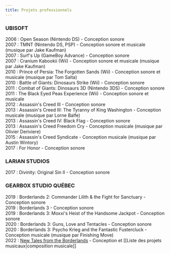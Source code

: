 ```yaml
---
title: Projets professionnels
---
```

### UBISOFT
2006 : Open Season (Nintendo DS) - Conception sonore
<br>2007 : TMNT (Nintendo DS, PSP) - Conception sonore et musicale (musique par Jake Kaufman)
<br>2007 : Surf's Up (GameBoy Advance) - Conception sonore
<br>2007 : Cranium Kabookii (Wii) - Conception sonore et musicale (musique par Jake Kaufman)
<br>2010 : Prince of Persia: The Forgotten Sands (Wii) - Conception sonore et musicale (musique par Tom Salta)
<br>2010 : Battle of Giants: Dinosaurs Strike (Wii) - Conception sonore
<br>2011 : Combat of Giants: Dinosaurs 3D (Nintendo 3DS) - Conception sonore
<br>2011 : The Black Eyed Peas Experience (Wii) - Conception sonore et musicale
<br>2012 : Assassin's Creed III - Conception sonore
<br>2013 : Assassin's Creed III: The Tyranny of King Washington - Conception musicale (musique par Lorne Balfe)
<br>2013 : Assassin's Creed IV: Black Flag - Conception sonore
<br>2013 : Assassin's Creed Freedom Cry - Conception musicale (musique par Olivier Deriviere)
<br>2015 : Assassin's Creed Syndicate - Conception musicale (musique par Austin Wintory)
<br>2017 : For Honor - Conception sonore
<br>
### LARIAN STUDIOS
2017 : Divinity: Original Sin II - Conception sonore
<br>
### GEARBOX STUDIO QUÉBEC
2019 : Borderlands 2: Commander Lilith & the Fight for Sanctuary - Conception sonore
<br>2019 : Borderlands 3 - Conception sonore
<br>2019 : Borderlands 3: Moxxi's Heist of the Handsome Jackpot - Conception sonore
<br>2020 : Borderlands 3: Guns, Love and Tentacles - Conception sonore
<br>2020 : Borderlands 3: Psycho Krieg and the Fantastic Fustercluck - Conception musicale (musique par Finishing Move)
<br>2022 : [New Tales from the Borderlands](https://lnk.to/CP-NTFTB) - Conception et [[Liste des projets musicaux|composition musicale]]